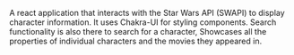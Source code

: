 A react application that interacts with the
Star Wars API (SWAPI) to display character information. It uses Chakra-UI for styling components. 
Search functionality is also there to search for a character,
Showcases all the properties of individual characters and the movies they appeared in.
